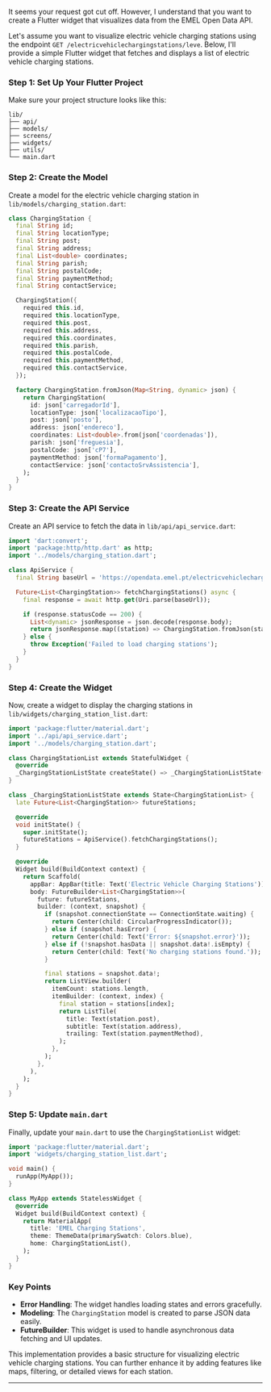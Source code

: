 It seems your request got cut off. However, I understand that you want to create a Flutter widget that visualizes data from the EMEL Open Data API. 

Let's assume you want to visualize electric vehicle charging stations using the endpoint `GET /electricvehiclechargingstations/leve`. Below, I'll provide a simple Flutter widget that fetches and displays a list of electric vehicle charging stations.

### Step 1: Set Up Your Flutter Project

Make sure your project structure looks like this:

```
lib/
├── api/
├── models/
├── screens/
├── widgets/
├── utils/
└── main.dart
```

### Step 2: Create the Model

Create a model for the electric vehicle charging station in `lib/models/charging_station.dart`:

```dart
class ChargingStation {
  final String id;
  final String locationType;
  final String post;
  final String address;
  final List<double> coordinates;
  final String parish;
  final String postalCode;
  final String paymentMethod;
  final String contactService;

  ChargingStation({
    required this.id,
    required this.locationType,
    required this.post,
    required this.address,
    required this.coordinates,
    required this.parish,
    required this.postalCode,
    required this.paymentMethod,
    required this.contactService,
  });

  factory ChargingStation.fromJson(Map<String, dynamic> json) {
    return ChargingStation(
      id: json['carregadorId'],
      locationType: json['localizacaoTipo'],
      post: json['posto'],
      address: json['endereco'],
      coordinates: List<double>.from(json['coordenadas']),
      parish: json['freguesia'],
      postalCode: json['cP7'],
      paymentMethod: json['formaPagamento'],
      contactService: json['contactoSrvAssistencia'],
    );
  }
}
```

### Step 3: Create the API Service

Create an API service to fetch the data in `lib/api/api_service.dart`:

```dart
import 'dart:convert';
import 'package:http/http.dart' as http;
import '../models/charging_station.dart';

class ApiService {
  final String baseUrl = 'https://opendata.emel.pt/electricvehiclechargingstations/leve';

  Future<List<ChargingStation>> fetchChargingStations() async {
    final response = await http.get(Uri.parse(baseUrl));

    if (response.statusCode == 200) {
      List<dynamic> jsonResponse = json.decode(response.body);
      return jsonResponse.map((station) => ChargingStation.fromJson(station)).toList();
    } else {
      throw Exception('Failed to load charging stations');
    }
  }
}
```

### Step 4: Create the Widget

Now, create a widget to display the charging stations in `lib/widgets/charging_station_list.dart`:

```dart
import 'package:flutter/material.dart';
import '../api/api_service.dart';
import '../models/charging_station.dart';

class ChargingStationList extends StatefulWidget {
  @override
  _ChargingStationListState createState() => _ChargingStationListState();
}

class _ChargingStationListState extends State<ChargingStationList> {
  late Future<List<ChargingStation>> futureStations;

  @override
  void initState() {
    super.initState();
    futureStations = ApiService().fetchChargingStations();
  }

  @override
  Widget build(BuildContext context) {
    return Scaffold(
      appBar: AppBar(title: Text('Electric Vehicle Charging Stations')),
      body: FutureBuilder<List<ChargingStation>>(
        future: futureStations,
        builder: (context, snapshot) {
          if (snapshot.connectionState == ConnectionState.waiting) {
            return Center(child: CircularProgressIndicator());
          } else if (snapshot.hasError) {
            return Center(child: Text('Error: ${snapshot.error}'));
          } else if (!snapshot.hasData || snapshot.data!.isEmpty) {
            return Center(child: Text('No charging stations found.'));
          }

          final stations = snapshot.data!;
          return ListView.builder(
            itemCount: stations.length,
            itemBuilder: (context, index) {
              final station = stations[index];
              return ListTile(
                title: Text(station.post),
                subtitle: Text(station.address),
                trailing: Text(station.paymentMethod),
              );
            },
          );
        },
      ),
    );
  }
}
```

### Step 5: Update `main.dart`

Finally, update your `main.dart` to use the `ChargingStationList` widget:

```dart
import 'package:flutter/material.dart';
import 'widgets/charging_station_list.dart';

void main() {
  runApp(MyApp());
}

class MyApp extends StatelessWidget {
  @override
  Widget build(BuildContext context) {
    return MaterialApp(
      title: 'EMEL Charging Stations',
      theme: ThemeData(primarySwatch: Colors.blue),
      home: ChargingStationList(),
    );
  }
}
```

### Key Points

- **Error Handling**: The widget handles loading states and errors gracefully.
- **Modeling**: The `ChargingStation` model is created to parse JSON data easily.
- **FutureBuilder**: This widget is used to handle asynchronous data fetching and UI updates.

This implementation provides a basic structure for visualizing electric vehicle charging stations. You can further enhance it by adding features like maps, filtering, or detailed views for each station.

---

